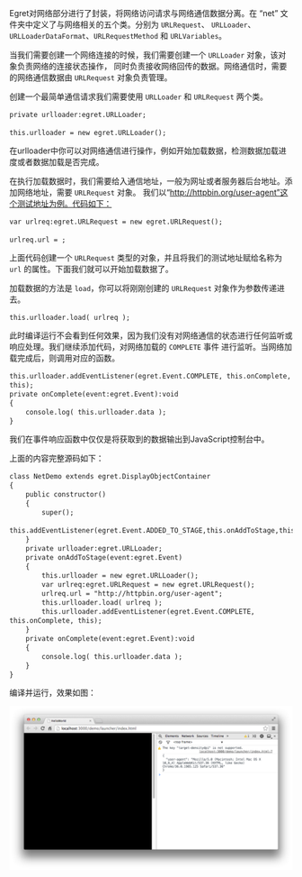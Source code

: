 Egret对网络部分进行了封装，将网络访问请求与网络通信数据分离。在 “net” 文件夹中定义了与网络相关的五个类。分别为 `URLRequest`、 `URLLoader`、`URLLoaderDataFormat`、`URLRequestMethod` 和 `URLVariables`。

当我们需要创建一个网络连接的时候，我们需要创建一个 `URLLoader` 对象，该对象负责网络的连接状态操作， 同时负责接收网络回传的数据。网络通信时，需要的网络通信数据由 `URLRequest` 对象负责管理。

创建一个最简单通信请求我们需要使用 `URLLoader` 和 `URLRequest` 两个类。

```
private urlloader:egret.URLLoader;

this.urlloader = new egret.URLLoader();
```

在urlloader中你可以对网络通信进行操作，例如开始加载数据，检测数据加载进度或者数据加载是否完成。

在执行加载数据时，我们需要给入通信地址，一般为网址或者服务器后台地址。添加网络地址，需要 `URLRequest` 对象。 我们以“http://httpbin.org/user-agent”这个测试地址为例。代码如下：

```
var urlreq:egret.URLRequest = new egret.URLRequest();

urlreq.url = ;
```

上面代码创建一个 `URLRequest` 类型的对象，并且将我们的测试地址赋给名称为 `url` 的属性。下面我们就可以开始加载数据了。

加载数据的方法是 `load`，你可以将刚刚创建的 `URLRequest` 对象作为参数传递进去。

```
this.urlloader.load( urlreq );
```

此时编译运行不会看到任何效果，因为我们没有对网络通信的状态进行任何监听或响应处理。我们继续添加代码，对网络加载的 `COMPLETE` 事件 进行监听。当网络加载完成后，则调用对应的函数。

```
this.urlloader.addEventListener(egret.Event.COMPLETE, this.onComplete, this);
private onComplete(event:egret.Event):void
{
    console.log( this.urlloader.data );
}
```

我们在事件响应函数中仅仅是将获取到的数据输出到JavaScript控制台中。

上面的内容完整源码如下：

```
class NetDemo extends egret.DisplayObjectContainer
{
    public constructor()
    {
        super();
        this.addEventListener(egret.Event.ADDED_TO_STAGE,this.onAddToStage,this);
    }
    private urlloader:egret.URLLoader;
    private onAddToStage(event:egret.Event)
    {
        this.urlloader = new egret.URLLoader();
        var urlreq:egret.URLRequest = new egret.URLRequest();
        urlreq.url = "http://httpbin.org/user-agent";
        this.urlloader.load( urlreq );
        this.urlloader.addEventListener(egret.Event.COMPLETE, this.onComplete, this);
    }
    private onComplete(event:egret.Event):void
    {
        console.log( this.urlloader.data );
    }
}
```

编译并运行，效果如图：

![](568b42efcca3a.png)